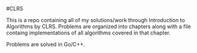 
#CLRS

This is a repo containing all of my solutions/work through Introduction to Algorithms by CLRS. Problems are organized into chapters along with a file containg implementations of all algorithms covered in that chapter.

Problems are solved in Go/C++.

